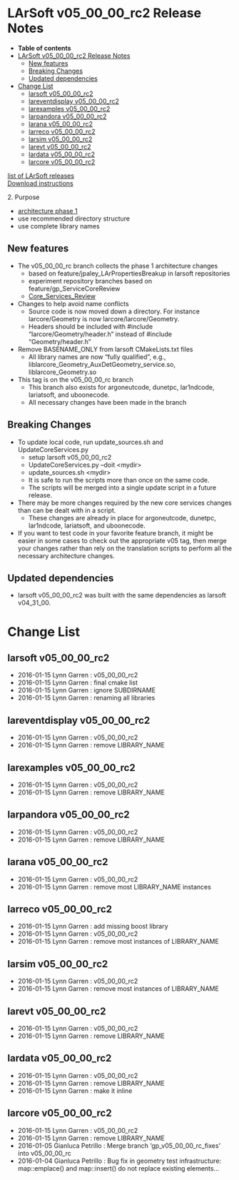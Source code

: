 LArSoft v05\_00\_00\_rc2 Release Notes
===============================================================================

-   **Table of contents**
-   [LArSoft v05\_00\_00\_rc2 Release Notes](#LArSoft-v05_00_00_rc2-Release-Notes)
    -   [New features](#New-features)
    -   [Breaking Changes](#Breaking-Changes)
    -   [Updated dependencies](#Updated-dependencies)
-   [Change List](#Change-List)
    -   [larsoft v05\_00\_00\_rc2](#larsoft-v05_00_00_rc2)
    -   [lareventdisplay v05\_00\_00\_rc2](#lareventdisplay-v05_00_00_rc2)
    -   [larexamples v05\_00\_00\_rc2](#larexamples-v05_00_00_rc2)
    -   [larpandora v05\_00\_00\_rc2](#larpandora-v05_00_00_rc2)
    -   [larana v05\_00\_00\_rc2](#larana-v05_00_00_rc2)
    -   [larreco v05\_00\_00\_rc2](#larreco-v05_00_00_rc2)
    -   [larsim v05\_00\_00\_rc2](#larsim-v05_00_00_rc2)
    -   [larevt v05\_00\_00\_rc2](#larevt-v05_00_00_rc2)
    -   [lardata v05\_00\_00\_rc2](#lardata-v05_00_00_rc2)
    -   [larcore v05\_00\_00\_rc2](#larcore-v05_00_00_rc2)

[list of LArSoft releases](LArSoft_release_list)\
[Download instructions](http://scisoft.fnal.gov/scisoft/bundles/larsoft/v05_00_00_rc2/larsoft-v05_00_00_rc2.html)

​2. Purpose

-   [architecture phase 1](Core_Services_Review)
-   use recommended directory structure
-   use complete library names

New features
------------------------------

-   The v05\_00\_00\_rc branch collects the phase 1 architecture changes
    -   based on feature/jpaley\_LArPropertiesBreakup in larsoft repositories
    -   experiment repository branches based on feature/gp\_ServiceCoreReview
    -   [Core\_Services\_Review](Core_Services_Review)
-   Changes to help avoid name conflicts
    -   Source code is now moved down a directory. For instance larcore/Geometry is now larcore/larcore/Geometry.
    -   Headers should be included with \#include “larcore/Geometry/header.h” instead of \#include “Geometry/header.h”
-   Remove BASENAME\_ONLY from larsoft CMakeLists.txt files
    -   All library names are now “fully qualified”, e.g., liblarcore\_Geometry\_AuxDetGeometry\_service.so, liblarcore\_Geometry.so
-   This tag is on the v05\_00\_00\_rc branch
    -   This branch also exists for argoneutcode, dunetpc, lar1ndcode, lariatsoft, and uboonecode.
    -   All necessary changes have been made in the branch

Breaking Changes
--------------------------------------

-   To update local code, run update\_sources.sh and UpdateCoreServices.py
    -   setup larsoft v05\_00\_00\_rc2
    -   UpdateCoreServices.py –doit \<mydir\>
    -   update\_sources.sh \<mydir\>
    -   It is safe to run the scripts more than once on the same code.
    -   The scripts will be merged into a single update script in a future release.
-   There may be more changes required by the new core services changes than can be dealt with in a script.
    -   These changes are already in place for argoneutcode, dunetpc, lar1ndcode, lariatsoft, and uboonecode.
-   If you want to test code in your favorite feature branch, it might be easier in some cases to check out the appropriate v05 tag, then merge your changes rather than rely on the translation scripts to perform all the necessary architecture changes.

Updated dependencies
----------------------------------------------

-   larsoft v05\_00\_00\_rc2 was built with the same dependencies as larsoft v04\_31\_00.

Change List
============================

larsoft v05\_00\_00\_rc2
---------------------------------------------------

-   2016-01-15 Lynn Garren : v05\_00\_00\_rc2
-   2016-01-15 Lynn Garren : final cmake list
-   2016-01-15 Lynn Garren : ignore SUBDIRNAME
-   2016-01-15 Lynn Garren : renaming all libraries

lareventdisplay v05\_00\_00\_rc2
-------------------------------------------------------------------

-   2016-01-15 Lynn Garren : v05\_00\_00\_rc2
-   2016-01-15 Lynn Garren : remove LIBRARY\_NAME

larexamples v05\_00\_00\_rc2
-----------------------------------------------------------

-   2016-01-15 Lynn Garren : v05\_00\_00\_rc2
-   2016-01-15 Lynn Garren : remove LIBRARY\_NAME

larpandora v05\_00\_00\_rc2
---------------------------------------------------------

-   2016-01-15 Lynn Garren : v05\_00\_00\_rc2
-   2016-01-15 Lynn Garren : remove LIBRARY\_NAME

larana v05\_00\_00\_rc2
-------------------------------------------------

-   2016-01-15 Lynn Garren : v05\_00\_00\_rc2
-   2016-01-15 Lynn Garren : remove most LIBRARY\_NAME instances

larreco v05\_00\_00\_rc2
---------------------------------------------------

-   2016-01-15 Lynn Garren : add missing boost library
-   2016-01-15 Lynn Garren : v05\_00\_00\_rc2
-   2016-01-15 Lynn Garren : remove most instances of LIBRARY\_NAME

larsim v05\_00\_00\_rc2
-------------------------------------------------

-   2016-01-15 Lynn Garren : v05\_00\_00\_rc2
-   2016-01-15 Lynn Garren : remove most instances of LIBRARY\_NAME

larevt v05\_00\_00\_rc2
-------------------------------------------------

-   2016-01-15 Lynn Garren : v05\_00\_00\_rc2
-   2016-01-15 Lynn Garren : remove LIBRARY\_NAME

lardata v05\_00\_00\_rc2
---------------------------------------------------

-   2016-01-15 Lynn Garren : v05\_00\_00\_rc2
-   2016-01-15 Lynn Garren : remove LIBRARY\_NAME
-   2016-01-15 Lynn Garren : make it inline

larcore v05\_00\_00\_rc2
---------------------------------------------------

-   2016-01-15 Lynn Garren : v05\_00\_00\_rc2
-   2016-01-15 Lynn Garren : remove LIBRARY\_NAME
-   2016-01-05 Gianluca Petrillo : Merge branch ‘gp\_v05\_00\_00\_rc\_fixes’ into v05\_00\_00\_rc
-   2016-01-04 Gianluca Petrillo : Bug fix in geometry test infrastructure: map::emplace() and map::insert() do not replace existing elements…

